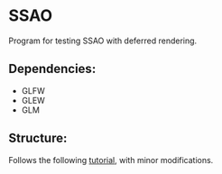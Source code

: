 # SSAO

Program for testing SSAO with deferred rendering.

## Dependencies:
* GLFW
* GLEW
* GLM

## Structure:
Follows the following [tutorial](https://learnopengl.com/Advanced-Lighting/SSAO), with minor modifications. 
